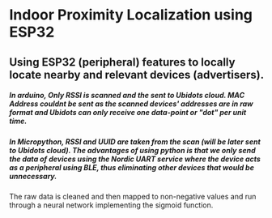 # Indoor Proximity Localization using ESP32
## Using ESP32 (peripheral) features to locally locate nearby and relevant devices (advertisers).

##### In arduino, Only RSSI is scanned and the sent to Ubidots cloud. MAC Address couldnt be sent as the scanned devices' addresses are in raw format and Ubidots can only receive one data-point or "dot" per unit time. 
##### In Micropython, RSSI and UUID are taken from the scan (will be later sent to Ubidots cloud). The advantages of using python is that we only send the data of devices using the Nordic UART service where the device acts as a peripheral using BLE, thus eliminating other devices that would be unnecessary.

The raw data is cleaned and then mapped to non-negative values and run through a neural network implementing the sigmoid function. 
